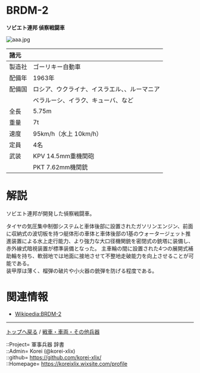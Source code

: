 # BRDM-2
**ソビエト連邦 偵察戦闘車**

![aaa.jpg](https://bn02pap001files.storage.live.com/y4m_Qp1U40rO_mLAewaPLqBuP9IiyO-uLCRAdSBqFYJdOgVdX1p79SX6bbXX0jLf8XYNRneCtH0ENVxaB9XS3Knh9q_DTgg7wEVFG7AX_-H76qCcw-fecbjoweql9gmIN00NmH-txoeFvsE_0T_35w5TH5REFrk0SYC19Oe8WWEWQeBkF_89pDjuqi6koqMqQjR?width=640&height=463&cropmode=none)  
  


|諸元  |  |
|:--|:--|
|製造社  |ゴーリキー自動車  |
|配備年  |1963年  |
|配備国  |ロシア、ウクライナ、イスラエル、、ルーマニア  |
|        |ベラルーシ、イラク、キューバ、など  |
|全長    |5.75m  |
|重量    |7t  |
|速度    |95km/h（水上 10km/h）  |
|定員    |4名  |
|武装    |KPV 14.5mm重機関砲  |
|        |PKT 7.62mm機関銃  |


# 解説
ソビエト連邦が開発した偵察戦闘車。  
  
タイヤの気圧集中制御システムと車体後部に設置されたガソリンエンジン、前面に収納式の波切板を持つ艇体形の車体と車体後部の1基のウォータージェット推進装置による水上走行能力、より強力な大口径機関銃を密閉式の銃塔に装備し、赤外線式暗視装置が標準装備となった。
主車輪の間に設置された4つの展開式補助輪を持ち、軟弱地では地面に接地させて不整地走破能力を向上させることが可能である。  
装甲厚は薄く、榴弾の破片や小火器の銃弾を防げる程度である。  



# 関連情報
* [Wikipedia:BRDM-2](https://ja.wikipedia.org/wiki/BRDM-2)


***
[トップへ戻る](/readme.md) / [戦車・車両・その他兵器](/ground/readme.md)  
  
::Project= 軍事兵器 辞書  
::Admin= Korei (@korei-xlix)  
::github= https://github.com/korei-xlix/  
::Homepage= https://koreixlix.wixsite.com/profile  
